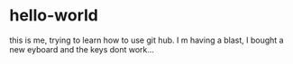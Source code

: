 # hello-world
this is me, trying to learn how to use git hub.
I m having a blast, I bought a new eyboard and the keys dont work...
